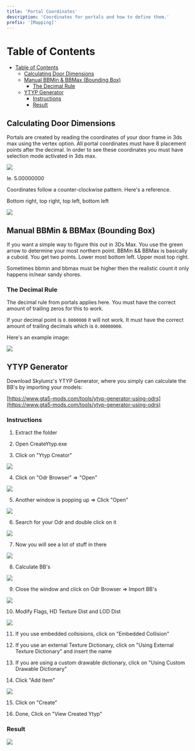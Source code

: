 ```yaml
---
title: 'Portal Coordinates'
description: 'Coordinates for portals and how to define them.'
prefix: '[Mapping]'
---
```


# Table of Contents

- [Table of Contents](#table-of-contents)
  - [Calculating Door Dimensions](#calculating-door-dimensions)
  - [Manual BBMin & BBMax (Bounding Box)](#manual-bbmin--bbmax-bounding-box)
    - [The Decimal Rule](#the-decimal-rule)
  - [YTYP Generator](#ytyp-generator)
    - [Instructions](#instructions)
    - [Result](#result)

## Calculating Door Dimensions

Portals are created by reading the coordinates of your door frame in 3ds
max using the vertex option. All portal coordinates must have 8
placement points after the decimal. In order to see these coordinates
you must have selection mode activated in 3ds max.

![](media\image28.png)

Ie. 5.00000000

Coordinates follow a counter-clockwise pattern. Here's a reference.

Bottom right, top right, top left, bottom left

![](media\image9.png)

## Manual BBMin & BBMax (Bounding Box)

If you want a simple way to figure this out in 3Ds Max. You use the
green arrow to determine your most northern point. BBMin && BBMax is
basically a cuboid. You get two points. Lower most bottom left. Upper
most top right.

Sometimes bbmin and bbmax must be higher then the
realistic count it only happens in/near sandy shores.

### The Decimal Rule

The decimal rule from portals applies here. You must have the correct amount of trailing zeros for this to work.

If your decimal point is `0.0000000` it will not work. It must have the correct amount of trailing decimals which is `0.00000000`.

Here's an example image:

![](media\image26.png)

## YTYP Generator

Download Skylumz's YTYP Generator, where you simply can calculate the
BB's by importing your models:

[https://www.gta5-mods.com/tools/ytyp-generator-using-odrs](https://www.gta5-mods.com/tools/ytyp-generator-using-odrs)

### Instructions

1.  Extract the folder

2.  Open CreateYtyp.exe

3.  Click on "Ytyp Creator"

![](media\image2.png)

4.  Click on "Odr Browser" =\> "Open"

![](media\image21.png)

5.  Another window is popping up =\> Click "Open"

![](media\image16.png)

6.  Search for your Odr and double click on it

![](media\image25.png)

7.  Now you will see a lot of stuff in there

![](media\image6.png)

8.  Calculate BB's

![](media\image19.png)

9.  Close the window and click on Odr Browser =\> Import BB's

![](media\image31.png)

10.  Modify Flags, HD Texture Dist and LOD Dist

![](media\image18.png)

11.  If you use embedded collsisions, click on "Embedded Collision"

12.  If you use an external Texture Dictionary, click on "Using External Texture Dictionary" and insert the name

13.   If you are using a custom drawable dictionary, click on "Using Custom Drawable Dictionary"

14.   Click "Add Item"

![](media\image29.png)

15.  Click on "Create"

16.  Done, Click on "View Created Ytyp"

### Result

![](media\image8.png)